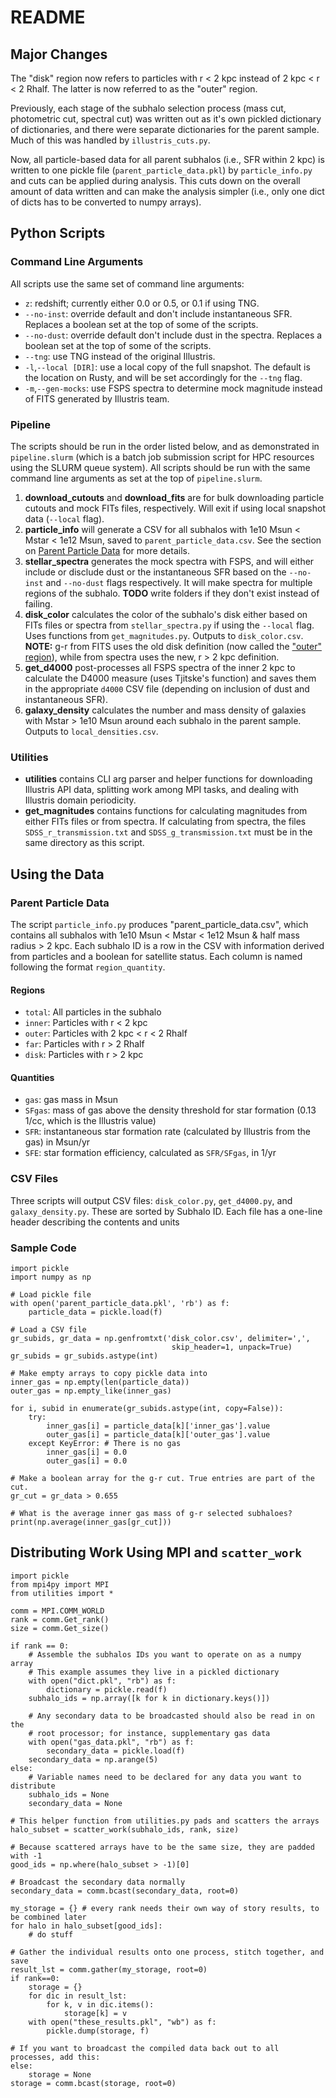 # README

## Major Changes
The "disk" region now refers to particles with r < 2 kpc instead of 2 kpc < r < 2 Rhalf. The latter is now referred to as the "outer" region.

Previously, each stage of the subhalo selection process (mass cut, photometric cut, spectral cut) was written out as it's own pickled dictionary of dictionaries, and there were separate dictionaries for the parent sample. Much of this was handled by `illustris_cuts.py`.

Now, all particle-based data for all parent subhalos (i.e., SFR within 2 kpc) is written to one pickle file (`parent_particle_data.pkl`) by `particle_info.py` and cuts can be applied during analysis. This cuts down on the overall amount of data written and can make the analysis simpler (i.e., only one dict of dicts has to be converted to numpy arrays).

## Python Scripts
### Command Line Arguments
All scripts use the same set of command line arguments:

+ `z`: redshift; currently either 0.0 or 0.5, or 0.1 if using TNG.
+ `--no-inst`: override default and don't include instantaneous SFR. Replaces a boolean set at the top of some of the scripts.
+ `--no-dust`: override default don't include dust in the spectra. Replaces a boolean set at the top of some of the scripts.
+ `--tng`: use TNG instead of the original Illustris.
+ `-l`,`--local [DIR]`: use a local copy of the full snapshot. The default is the location on Rusty, and will be set accordingly for the `--tng` flag.
+ `-m`,`--gen-mocks`: use FSPS spectra to determine mock magnitude instead of FITS generated by Illustris team.

### Pipeline
The scripts should be run in the order listed below, and as demonstrated in `pipeline.slurm` (which is a batch job submission script for HPC resources using the SLURM queue system). All scripts should be run with the same command line arguments as set at the top of `pipeline.slurm`.

1. **download_cutouts** and **download_fits** are for bulk downloading particle cutouts and mock FITs files, respectively. Will exit if using local snapshot data (`--local` flag).
2. **particle_info** will generate a CSV for all subhalos with 1e10 Msun &lt; Mstar &lt; 1e12 Msun, saved to `parent_particle_data.csv`. See the section on [Parent Particle Data](#parent-particle-data) for more details.
3. **stellar_spectra** generates the mock spectra with FSPS, and will either include or disclude dust or the instantaneous SFR based on the `--no-inst` and `--no-dust` flags respectively. It will make spectra for multiple regions of the subhalo. **TODO** write folders if they don't exist instead of failing.
4. **disk_color** calculates the color of the subhalo's disk either based on FITs files or spectra from `stellar_spectra.py` if using the `--local` flag. Uses functions from `get_magnitudes.py`. Outputs to `disk_color.csv`. **NOTE:** g-r from FITS uses the old disk definition (now called the ["outer" region](#regions)), while from spectra uses the new, r > 2 kpc definition.
5. **get_d4000** post-processes all FSPS spectra of the inner 2 kpc to calculate the D4000 measure (uses Tjitske's function) and saves them in the appropriate `d4000` CSV file (depending on inclusion of dust and instantaneous SFR).
6. **galaxy_density** calculates the number and mass density of galaxies with Mstar &gt; 1e10 Msun around each subhalo in the parent sample. Outputs to `local_densities.csv`.

### Utilities
- **utilities** contains CLI arg parser and helper functions for downloading Illustris API data, splitting work among MPI tasks, and dealing with Illustris domain periodicity.
- **get_magnitudes** contains functions for calculating magnitudes from either FITs files or from spectra. If calculating from spectra, the files `SDSS_r_transmission.txt` and `SDSS_g_transmission.txt` must be in the same directory as this script.

## Using the Data
### Parent Particle Data
The script `particle_info.py` produces "parent_particle_data.csv", which contains all subhalos with 1e10 Msun &lt; Mstar &lt; 1e12 Msun & half mass radius &gt; 2 kpc. Each subhalo ID is a row in the CSV with information derived from particles and a boolean for satellite status. Each column is named following the format `region_quantity`.

#### Regions
- `total`: All particles in the subhalo
- `inner`: Particles with r < 2 kpc
- `outer`: Particles with 2 kpc < r < 2 Rhalf
- `far`: Particles with r > 2 Rhalf
- `disk`: Particles with r > 2 kpc

#### Quantities
- `gas`: gas mass in Msun
- `SFgas`: mass of gas above the density threshold for star formation (0.13 1/cc, which is the Illustris value)
- `SFR`: instantaneous star formation rate (calculated by Illustris from the gas) in Msun/yr
- `SFE`: star formation efficiency, calculated as `SFR/SFgas`, in 1/yr

### CSV Files
Three scripts will output CSV files: `disk_color.py`, `get_d4000.py`, and `galaxy_density.py`. These are sorted by Subhalo ID. Each file has a one-line header describing the contents and units

### Sample Code

```python3
import pickle
import numpy as np

# Load pickle file
with open('parent_particle_data.pkl', 'rb') as f:
    particle_data = pickle.load(f)

# Load a CSV file
gr_subids, gr_data = np.genfromtxt('disk_color.csv', delimiter=',',
                                    skip_header=1, unpack=True)
gr_subids = gr_subids.astype(int)

# Make empty arrays to copy pickle data into
inner_gas = np.empty(len(particle_data))
outer_gas = np.empty_like(inner_gas)

for i, subid in enumerate(gr_subids.astype(int, copy=False)):
    try:
        inner_gas[i] = particle_data[k]['inner_gas'].value
        outer_gas[i] = particle_data[k]['outer_gas'].value
    except KeyError: # There is no gas
        inner_gas[i] = 0.0
        outer_gas[i] = 0.0

# Make a boolean array for the g-r cut. True entries are part of the cut.
gr_cut = gr_data > 0.655

# What is the average inner gas mass of g-r selected subhaloes?
print(np.average(inner_gas[gr_cut]))

```

## Distributing Work Using MPI and `scatter_work`
```python3
import pickle
from mpi4py import MPI
from utilities import *

comm = MPI.COMM_WORLD
rank = comm.Get_rank()
size = comm.Get_size()

if rank == 0:
    # Assemble the subhalos IDs you want to operate on as a numpy array
    # This example assumes they live in a pickled dictionary
    with open("dict.pkl", "rb") as f:
        dictionary = pickle.read(f)
    subhalo_ids = np.array([k for k in dictionary.keys()])

    # Any secondary data to be broadcasted should also be read in on the
    # root processor; for instance, supplementary gas data
    with open("gas_data.pkl", "rb") as f:
        secondary_data = pickle.load(f)
    secondary_data = np.arange(5)
else:
    # Variable names need to be declared for any data you want to distribute
    subhalo_ids = None
    secondary_data = None

# This helper function from utilities.py pads and scatters the arrays
halo_subset = scatter_work(subhalo_ids, rank, size)

# Because scattered arrays have to be the same size, they are padded with -1
good_ids = np.where(halo_subset > -1)[0]

# Broadcast the secondary data normally
secondary_data = comm.bcast(secondary_data, root=0)

my_storage = {} # every rank needs their own way of story results, to be combined later
for halo in halo_subset[good_ids]:
    # do stuff

# Gather the individual results onto one process, stitch together, and save
result_lst = comm.gather(my_storage, root=0)
if rank==0:
    storage = {}
    for dic in result_lst:
        for k, v in dic.items():
            storage[k] = v
    with open("these_results.pkl", "wb") as f:
        pickle.dump(storage, f)
        
# If you want to broadcast the compiled data back out to all processes, add this:
else:
    storage = None
storage = comm.bcast(storage, root=0)

```
